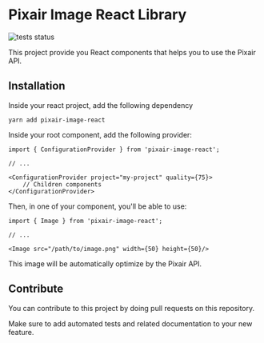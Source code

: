 # Pixair Image React Library

![tests status](https://github.com/pixair/pixair-image-react/actions/workflows/tests.yml/badge.svg)

This project provide you React components that helps you to use the Pixair API.

## Installation

Inside your react project, add the following dependency

```
yarn add pixair-image-react
```

Inside your root component, add the following provider:

```
import { ConfigurationProvider } from 'pixair-image-react';

// ...

<ConfigurationProvider project="my-project" quality={75}>
    // Children components
</ConfigurationProvider>
```

Then, in one of your component, you'll be able to use:

```
import { Image } from 'pixair-image-react';

// ...

<Image src="/path/to/image.png" width={50} height={50}/>
```

This image will be automatically optimize by the Pixair API.

## Contribute

You can contribute to this project by doing pull requests on this repository.

Make sure to add automated tests and related documentation to your new feature.
